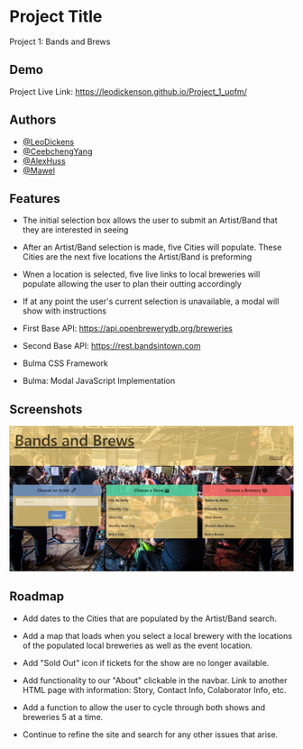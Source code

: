 
# Project Title

Project 1: Bands and Brews

## Demo

Project Live Link: 
https://leodickenson.github.io/Project_1_uofm/

## Authors

- [@LeoDickens](https://github.com/LeoDickenson)
- [@CeebchengYang](https://github.com/Ceebcheng)
- [@AlexHuss](https://github.com/Huss33)
- [@Mawel](https://github.com/MSalah2021)

## Features

- The initial selection box allows the user to submit an Artist/Band that they are interested in seeing

- After an Artist/Band selection is made, five Cities will populate. These Cities are the next five locations the Artist/Band is preforming

- Wnen a location is selected, five live links to  local breweries will populate allowing the user to plan their outting accordingly

- If at any point the user's current selection is unavailable, a modal will show with instructions

- First Base API: 
https://api.openbrewerydb.org/breweries

- Second Base API: 
https://rest.bandsintown.com

- Bulma CSS Framework

- Bulma: Modal JavaScript Implementation

## Screenshots

![App Screenshot](https://github.com/LeoDickenson/Project_1_uofm/blob/main/assets/pictures/ScreenShot.JPG)

## Roadmap

- Add dates to the Cities that are populated by the Artist/Band search.

- Add a map that loads when you select a local brewery with the locations of the populated local breweries as well as the event location.

- Add "Sold Out" icon if tickets for the show are no longer available.

- Add functionality to our "About" clickable in the navbar. Link to another HTML page with information: Story, Contact Info, Colaborator Info, etc.

- Add a function to allow the user to cycle through both shows and breweries 5 at a time.

- Continue to refine the site and search for any other issues that arise.